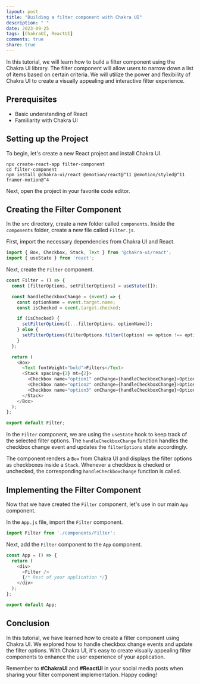 ```yaml
---
layout: post
title: "Building a filter component with Chakra UI"
description: " "
date: 2023-09-25
tags: [ChakraUI, ReactUI]
comments: true
share: true
---
```


In this tutorial, we will learn how to build a filter component using the Chakra UI library. The filter component will allow users to narrow down a list of items based on certain criteria. We will utilize the power and flexibility of Chakra UI to create a visually appealing and interactive filter experience.

## Prerequisites
- Basic understanding of React
- Familiarity with Chakra UI

## Setting up the Project
To begin, let's create a new React project and install Chakra UI.

```shell
npx create-react-app filter-component
cd filter-component
npm install @chakra-ui/react @emotion/react@^11 @emotion/styled@^11 framer-motion@^4
```

Next, open the project in your favorite code editor.

## Creating the Filter Component
In the `src` directory, create a new folder called `components`. Inside the `components` folder, create a new file called `Filter.js`. 

First, import the necessary dependencies from Chakra UI and React.

```javascript
import { Box, Checkbox, Stack, Text } from '@chakra-ui/react';
import { useState } from 'react';
```

Next, create the `Filter` component.

```javascript
const Filter = () => {
  const [filterOptions, setFilterOptions] = useState([]);

  const handleCheckboxChange = (event) => {
    const optionName = event.target.name;
    const isChecked = event.target.checked;

    if (isChecked) {
      setFilterOptions([...filterOptions, optionName]);
    } else {
      setFilterOptions(filterOptions.filter((option) => option !== optionName));
    }
  };

  return (
    <Box>
      <Text fontWeight="bold">Filters</Text>
      <Stack spacing={2} mt={2}>
        <Checkbox name="option1" onChange={handleCheckboxChange}>Option 1</Checkbox>
        <Checkbox name="option2" onChange={handleCheckboxChange}>Option 2</Checkbox>
        <Checkbox name="option3" onChange={handleCheckboxChange}>Option 3</Checkbox>
      </Stack>
    </Box>
  );
};

export default Filter;
```

In the `Filter` component, we are using the `useState` hook to keep track of the selected filter options. The `handleCheckboxChange` function handles the checkbox change event and updates the `filterOptions` state accordingly.

The component renders a `Box` from Chakra UI and displays the filter options as checkboxes inside a `Stack`. Whenever a checkbox is checked or unchecked, the corresponding `handleCheckboxChange` function is called.

## Implementing the Filter Component
Now that we have created the `Filter` component, let's use in our main `App` component.

In the `App.js` file, import the `Filter` component.

```javascript
import Filter from './components/Filter';
```

Next, add the `Filter` component to the `App` component.

```javascript
const App = () => {
  return (
    <div>
      <Filter />
      {/* Rest of your application */}
    </div>
  );
};

export default App;
```

## Conclusion
In this tutorial, we have learned how to create a filter component using Chakra UI. We explored how to handle checkbox change events and update the filter options. With Chakra UI, it's easy to create visually appealing filter components to enhance the user experience of your application.

Remember to **#ChakraUI** and **#ReactUI** in your social media posts when sharing your filter component implementation. Happy coding!